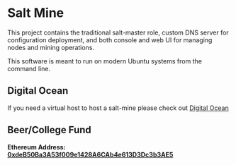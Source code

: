 # Salt Mine

This project contains the traditional salt-master role, custom DNS server for configuration deployment, and both console and web UI for managing nodes and mining operations.

This software is meant to run on modern Ubuntu systems from the command line.

## Digital Ocean

If you need a virtual host to host a salt-mine please check out [Digital Ocean](https://m.do.co/c/2094345345ba)

## Beer/College Fund

**Ethereum Address: [0xdeB50Ba3A53f009e1428A6CAb4e613D3Dc3b3AE5](https://shapeshift.io/shifty.html?destination=0xdeB50Ba3A53f009e1428A6CAb4e613D3Dc3b3AE5&output=ETH&apiKey=b584665266c2e013da10affce0452059d384d964edce94f2a013aaceb5356c932474e8122c7fbccd1bb230914fb891c6f376267013ff1fc93ac09089effff8d6&amount=0.1)**
